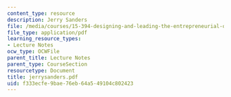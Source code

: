 ```yaml
---
content_type: resource
description: Jerry Sanders
file: /media/courses/15-394-designing-and-leading-the-entrepreneurial-organization-spring-2003/f333ecfe9bae76eb64a549104c802423_jerrysanders.pdf
file_type: application/pdf
learning_resource_types:
- Lecture Notes
ocw_type: OCWFile
parent_title: Lecture Notes
parent_type: CourseSection
resourcetype: Document
title: jerrysanders.pdf
uid: f333ecfe-9bae-76eb-64a5-49104c802423
---
```

